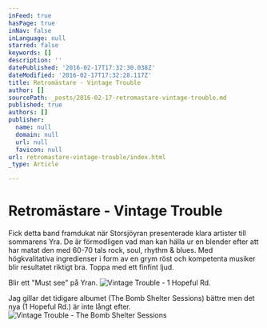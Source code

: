 ```yaml
---
inFeed: true
hasPage: true
inNav: false
inLanguage: null
starred: false
keywords: []
description: ''
datePublished: '2016-02-17T17:32:30.038Z'
dateModified: '2016-02-17T17:32:28.117Z'
title: Retromästare - Vintage Trouble
author: []
sourcePath: _posts/2016-02-17-retromastare-vintage-trouble.md
published: true
authors: []
publisher:
  name: null
  domain: null
  url: null
  favicon: null
url: retromastare-vintage-trouble/index.html
_type: Article

---
```

# Retromästare - Vintage Trouble

Fick detta band framdukat när Storsjöyran presenterade klara artister till sommarens Yra. De är förmodligen vad man kan hälla ur en blender efter att har matat den med 60-70 tals rock, soul, rhythm & blues. Med högkvalitativa ingredienser i form av en grym röst och kompetenta musiker blir resultatet riktigt bra. Toppa med ett finfint ljud.

Blir ett "Must see" på Yran.
![Vintage Trouble - 1 Hopeful Rd.](https://s3-us-west-2.amazonaws.com/the-grid-img/p/f947bd760033a075e858c9712469d609c50fc6b6.jpg)

Jag gillar det tidigare albumet (The Bomb Shelter Sessions) bättre men det nya (1 Hopeful Rd.) är inte långt efter.
![Vintage Trouble - The Bomb Shelter Sessions](https://s3-us-west-2.amazonaws.com/the-grid-img/p/d3f26bd532964a7b54cc817d3f98566d0cb4d67f.jpg)